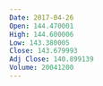 ```yaml
---
Date: 2017-04-26
Open: 144.470001
High: 144.600006
Low: 143.380005
Close: 143.679993
Adj Close: 140.899139
Volume: 20041200
---
```

